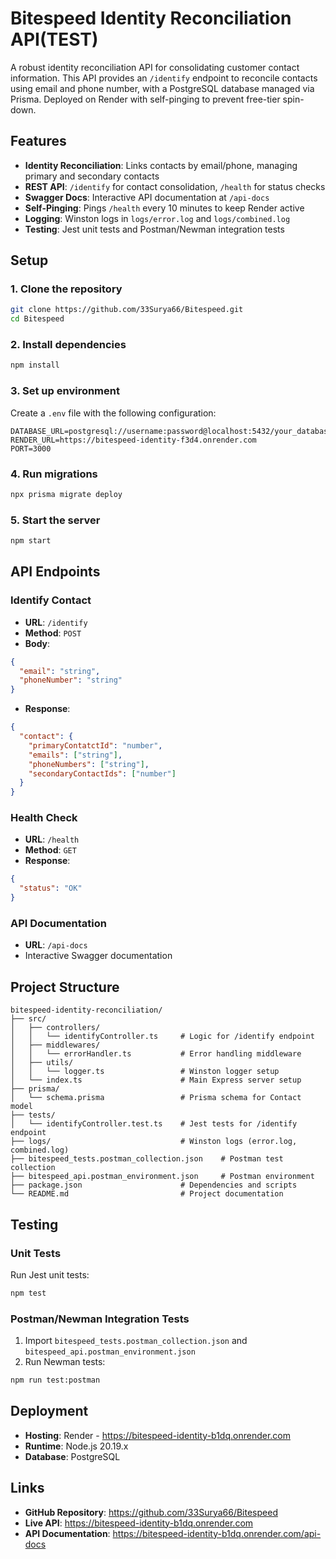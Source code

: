 # Bitespeed Identity Reconciliation API(TEST)

A robust identity reconciliation API for consolidating customer contact information. This API provides an `/identify` endpoint to reconcile contacts using email and phone number, with a PostgreSQL database managed via Prisma. Deployed on Render with self-pinging to prevent free-tier spin-down.

## Features

- **Identity Reconciliation**: Links contacts by email/phone, managing primary and secondary contacts
- **REST API**: `/identify` for contact consolidation, `/health` for status checks
- **Swagger Docs**: Interactive API documentation at `/api-docs`
- **Self-Pinging**: Pings `/health` every 10 minutes to keep Render active
- **Logging**: Winston logs in `logs/error.log` and `logs/combined.log`
- **Testing**: Jest unit tests and Postman/Newman integration tests

## Setup

### 1. Clone the repository
```bash
git clone https://github.com/33Surya66/Bitespeed.git
cd Bitespeed
```

### 2. Install dependencies
```bash
npm install
```

### 3. Set up environment
Create a `.env` file with the following configuration:
```plaintext
DATABASE_URL=postgresql://username:password@localhost:5432/your_database_name
RENDER_URL=https://bitespeed-identity-f3d4.onrender.com
PORT=3000
```

### 4. Run migrations
```bash
npx prisma migrate deploy
```

### 5. Start the server
```bash
npm start
```

## API Endpoints

### Identify Contact
- **URL**: `/identify`
- **Method**: `POST`
- **Body**:
```json
{
  "email": "string",
  "phoneNumber": "string"
}
```
- **Response**:
```json
{
  "contact": {
    "primaryContatctId": "number",
    "emails": ["string"],
    "phoneNumbers": ["string"],
    "secondaryContactIds": ["number"]
  }
}
```

### Health Check
- **URL**: `/health`
- **Method**: `GET`
- **Response**:
```json
{
  "status": "OK"
}
```

### API Documentation
- **URL**: `/api-docs`
- Interactive Swagger documentation

## Project Structure

```
bitespeed-identity-reconciliation/
├── src/
│   ├── controllers/
│   │   └── identifyController.ts     # Logic for /identify endpoint
│   ├── middlewares/
│   │   └── errorHandler.ts           # Error handling middleware
│   ├── utils/
│   │   └── logger.ts                 # Winston logger setup
│   └── index.ts                      # Main Express server setup
├── prisma/
│   └── schema.prisma                 # Prisma schema for Contact model
├── tests/
│   └── identifyController.test.ts    # Jest tests for /identify endpoint
├── logs/                             # Winston logs (error.log, combined.log)
├── bitespeed_tests.postman_collection.json    # Postman test collection
├── bitespeed_api.postman_environment.json     # Postman environment
├── package.json                      # Dependencies and scripts
└── README.md                         # Project documentation
```

## Testing

### Unit Tests
Run Jest unit tests:
```bash
npm test
```

### Postman/Newman Integration Tests
1. Import `bitespeed_tests.postman_collection.json` and `bitespeed_api.postman_environment.json`
2. Run Newman tests:
```bash
npm run test:postman
```

## Deployment

- **Hosting**: Render - https://bitespeed-identity-b1dq.onrender.com
- **Runtime**: Node.js 20.19.x
- **Database**: PostgreSQL

## Links

- **GitHub Repository**: https://github.com/33Surya66/Bitespeed
- **Live API**: https://bitespeed-identity-b1dq.onrender.com
- **API Documentation**: https://bitespeed-identity-b1dq.onrender.com/api-docs

